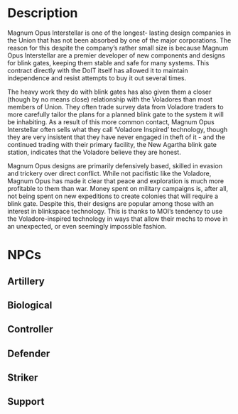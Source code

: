 # Description
Magnum Opus Interstellar is one of the longest- lasting design companies in the Union that has not been absorbed by one of the major corporations. The reason for this despite the company’s rather small size is because Magnum Opus Interstellar are a premier
developer of new components and designs for blink gates, keeping them stable and safe for many systems. This contract directly with the DoIT itself has allowed it to maintain independence and resist attempts to buy it out several times.

The heavy work they do with blink gates has also given them a closer (though by no means close) relationship with the Voladores than most members of Union. They often trade survey data from Voladore traders to more carefully tailor the plans for a planned blink gate to the system it will be inhabiting. As a result of this more common contact, Magnum Opus Interstellar often sells what they call ‘Voladore Inspired’ technology, though they are very insistent that they have never engaged in theft of it - and the continued trading with their primary facility, the New Agartha blink gate station, indicates that the Voladore believe they are honest.

Magnum Opus designs are primarily defensively based, skilled in evasion and trickery over direct conflict. While not pacifistic like the Voladore, Magnum Opus has made it clear that peace and exploration is much more profitable to them than war. Money spent on military campaigns is, after all, not being spent on new expeditions to create colonies that will require a blink gate. Despite this, their designs are popular among those with an interest in blinkspace technology. This is thanks to MOI’s tendency to use the Voladore-inspired technology in ways that allow their mechs to move in an unexpected, or even seemingly impossible fashion.

# NPCs
## Artillery

## Biological

## Controller

## Defender

## Striker

## Support